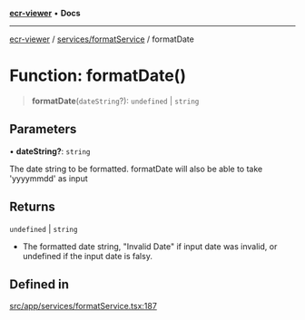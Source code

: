 [**ecr-viewer**](../../../README.md) • **Docs**

***

[ecr-viewer](../../../README.md) / [services/formatService](../README.md) / formatDate

# Function: formatDate()

> **formatDate**(`dateString`?): `undefined` \| `string`

## Parameters

• **dateString?**: `string`

The date string to be formatted. formatDate will also be able to take 'yyyymmdd' as input

## Returns

`undefined` \| `string`

- The formatted date string, "Invalid Date" if input date was invalid, or undefined if the input date is falsy.

## Defined in

[src/app/services/formatService.tsx:187](https://github.com/CDCgov/phdi/blob/55d1a87d29da9da2522ba2a73bc122cba666b133/containers/ecr-viewer/src/app/services/formatService.tsx#L187)
